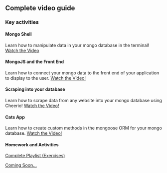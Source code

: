 ## Complete video guide

### Key activities

#### Mongo Shell

Learn how to manipulate data in your mongo database in the terminal!
[Watch the Video](https://www.youtube.com/watch?v=Ci1bui7w75k)

#### MongoJS and the Front End

Learn how to connect your mongo data to the front end of your application to display to the user.
[Watch the Video!](https://www.youtube.com/watch?v=VFv8J8WbvZM)

#### Scraping into your database

Learn how to scrape data from any website into your mongo database using Cheerio!
[Watch the Video!](https://www.youtube.com/watch?v=7dTBxMlEVgc)

#### Cats App

Learn how to create custom methods in the mongoose ORM for your mongo database.
[Watch the Video!](https://www.youtube.com/watch?v=kI4S4Qw1M5Y)

#### Homework and Activities

[Complete Playlist (Exercises)](https://www.youtube.com/watch?v=Ci1bui7w75k&list=PLgJ8UgkiorCk7zT1kKGwSogEcJbVBzzH8)

[Coming Soon...](#)
